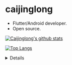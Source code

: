 # caijinglong

- Flutter/Android developer.
- Open source.

[![Caijinglong's github stats](https://github-readme-stats.vercel.app/api?username=Caijinglong)](https://github.com/caijinglong)

[![Top Langs](https://github-readme-stats.vercel.app/api/top-langs/?username=caijinglong)](https://github.com/anuraghazra/github-readme-stats)


<details>
  
  ![4701684834027_ pic](https://github.com/CaiJingLong/caijinglong/assets/14145407/cac0b3bc-a10a-470c-87ae-930942fb83f6)

</details>
